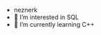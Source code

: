 - neznerk
- 👀 I’m interested in SQL
- 🌱 I’m currently learning C++

<!---
Krenzen91/Krenzen91 is a ✨ special ✨ repository because its `README.md` (this file) appears on your GitHub profile.
You can click the Preview link to take a look at your changes.
--->

